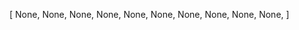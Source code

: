 [
    None,
    None,
    None,
    None,
    None,
    None,
    None,
    None,
    None,
    None,
]